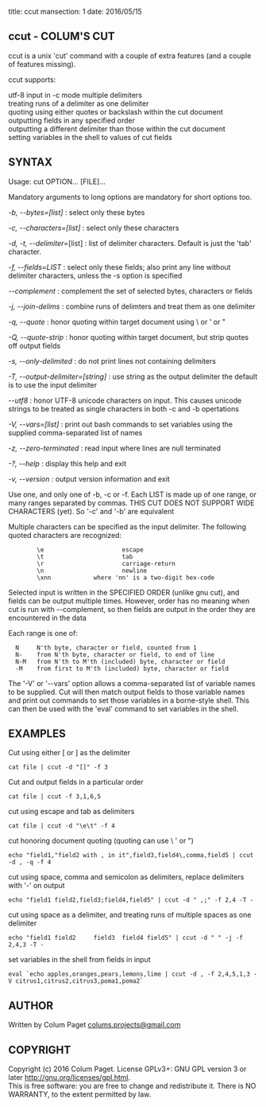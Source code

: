 title: ccut
mansection: 1
date: 2016/05/15


ccut - COLUM'S CUT
------------------

ccut is a unix 'cut' command with a couple of extra features (and a couple of features missing). 

ccut supports:

utf-8 input in -c mode
multiple delimiters   
treating runs of a delimiter as one delimiter   
quoting using either quotes or backslash within the cut document   
outputting fields in any specified order   
outputting a different delimiter than those within the cut document   
setting variables in the shell to values of cut fields   



SYNTAX
------

Usage: cut OPTION... [FILE]...

Mandatory arguments to long options are mandatory for short options too.

*-b, --bytes=[list]*
 : select only these bytes

*-c, --characters=[list]*
 : select only these characters

*-d, -t, --delimiter*=[list] 
 : list of delimiter characters. Default is just the 'tab' character.

*-f, --fields=LIST*
 : select only these fields;  also print any line without delimiter characters, unless the -s option is specified

*--complement*
 : complement the set of selected bytes, characters or fields

*-j, --join-delims*
 : combine runs of delimters and treat them as one delimiter

*-q, --quote*
 : honor quoting within target document using \ or ' or "

*-Q, --quote-strip*
 : honor quoting within target document, but strip quotes off output fields

*-s, --only-delimited*
 : do not print lines not containing delimiters

*-T, --output-delimiter=[string]*
 : use string as the output delimiter the default is to use the input delimiter

*--utf8*
 : honor UTF-8 unicode characters on input. This causes unicode strings to be treated as single characters in both -c and -b opertations

*-V, --vars=[list]*
 : print out bash commands to set variables using the supplied comma-separated list of names

*-z, --zero-terminated*
 : read input where lines are null terminated

*-?, --help*
 : display this help and exit

*-v, --version*
 : output version information and exit


Use one, and only one of -b, -c or -f.  Each LIST is made up of one range, or many ranges separated by commas.
THIS CUT DOES NOT SUPPORT WIDE CHARACTERS (yet). So '-c' and '-b' are equivalent

Multiple characters can be specified as the input delimiter. The following quoted characters are recognized:
```
        \e                      escape
        \t                      tab
        \r                      carriage-return
        \n                      newline
        \xnn            where 'nn' is a two-digit hex-code
```

Selected input is written in the SPECIFIED ORDER (unlike gnu cut), and fields can be output multiple times.
However, order has no meaning when cut is run with --complement, so then fields are output in the order they are encountered in the data

Each range is one of:
```
  N     N'th byte, character or field, counted from 1
  N-    from N'th byte, character or field, to end of line
  N-M   from N'th to M'th (included) byte, character or field
  -M    from first to M'th (included) byte, character or field
```

The '-V' or '--vars' option allows a comma-separated list of variable names to be supplied. Cut will then match output fields to those variable names and print out commands to set those variables in a borne-style shell. This can then be used with the 'eval' command to set variables in the shell.


EXAMPLES
--------

Cut using either [ or ] as the delimiter

`cat file | ccut -d "[]" -f 3`

Cut and output fields in a particular order

`cat file | ccut -f 3,1,6,5`

cut using escape and tab as delimiters

`cat file | ccut -d "\e\t" -f 4`

cut honoring document quoting (quoting can use \\ ' or ")

`echo "field1,"field2 with , in it",field3,field4\,comma,field5 | ccut -d , -q -f 4`

cut using space, comma and semicolon as delimiters, replace delimiters with '-' on output

`echo "field1 field2,field3;field4,field5" | ccut -d " ,;" -f 2,4 -T -`

cut using space as a delimiter, and treating runs of multiple spaces as one delimiter

`echo "field1 field2     field3  field4 field5" | ccut -d " " -j -f 2,4,3 -T -`

set variables in the shell from fields in input

```eval `echo apples,oranges,pears,lemons,lime | ccut -d , -f 2,4,5,1,3 -V citrus1,citrus2,citrus3,poma1,poma2` ```


AUTHOR
------

Written by Colum Paget <colums.projects@gmail.com>

COPYRIGHT
---------

Copyright (c) 2016 Colum Paget. License GPLv3+: GNU GPL version 3 or later <http://gnu.org/licenses/gpl.html>.  
This is free software: you are free to change and redistribute it. There is NO WARRANTY, to the extent permitted by law.


